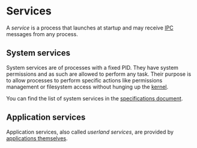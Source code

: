 # Services

A _service_ is a process that launches at startup and may receive [IPC](ipc.md) messages from any process.

## System services

System services are of processes with a fixed PID. They have system permissions and as such are allowed to perform any task.
Their purpose is to allow processes to perform specific actions like permissions management or filesystem access without hunging up the [kernel](kernel.md).

You can find the list of system services in the [specifications document](../specs/services.md).

## Application services

Application services, also called _userland services_, are provided by [applications themselves](../concepts/applications.md#services).
